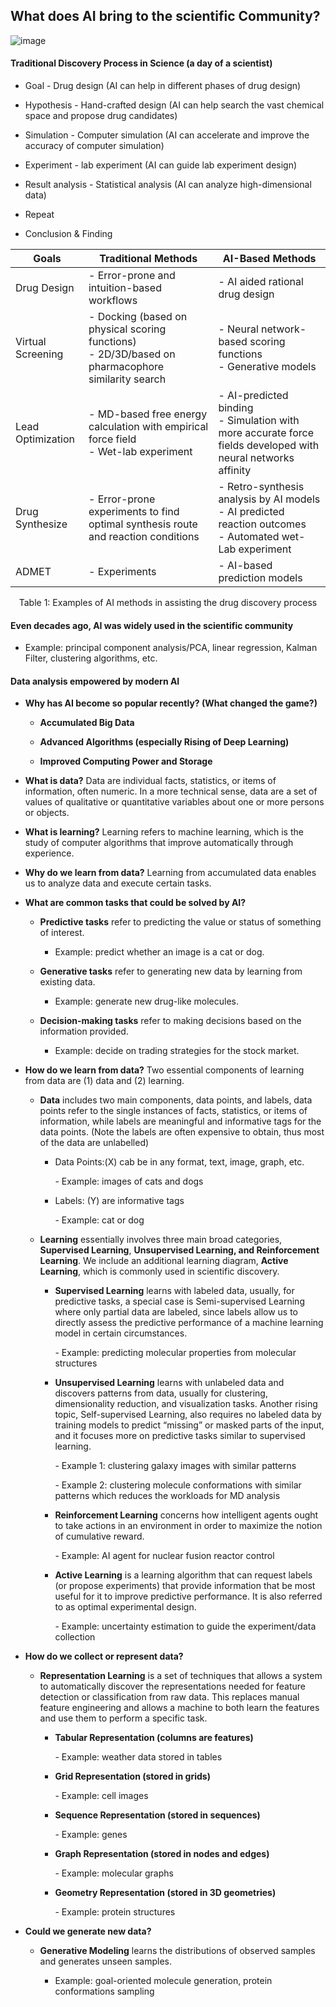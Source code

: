 ## What does AI bring to the scientific Community?


![image](https://dp-public.oss-cn-beijing.aliyuncs.com/community/Scientific%20Discovery%20in%20the%20era%20of%20AI/Protain_S_P.png)


#### Traditional Discovery Process in Science (a day of a scientist)

  - Goal - Drug design (AI can help in different phases of drug design)

  - Hypothesis - Hand-crafted design (AI can help search the vast chemical space and propose drug candidates)

  - Simulation - Computer simulation (AI can accelerate and improve the accuracy of computer simulation)

  - Experiment - lab experiment (AI can guide lab experiment design)

  - Result analysis - Statistical analysis (AI can analyze high-dimensional data)

  - Repeat

  - Conclusion & Finding

Goals             | Traditional Methods                                                             | AI-Based Methods                                                          
------------------|---------------------------------------------------------------------------------|---------------------------------------------------------------------------
Drug Design       |- Error-prone and intuition-based workflows                                       | - AI aided rational drug design
Virtual Screening |- Docking (based on physical scoring functions) <br> - 2D/3D/based on pharmacophore similarity search | - Neural network-based scoring functions <br> - Generative models                    
Lead Optimization | - MD-based free energy calculation with empirical force field<br> - Wet-lab experiment                     | - AI-predicted binding<br>- Simulation with more accurate force fields developed with neural networks  affinity| 
Drug Synthesize   | - Error-prone experiments to find optimal synthesis route and reaction conditions | - Retro-synthesis analysis by AI models <br>- AI predicted reaction outcomes<br>- Automated wet-Lab experiment                 
ADMET             | - Experiments                                                                     | - AI-based prediction models                                                


<center><span id="tab:addlabel" label="tab:addlabel">Table 1: Examples of AI methods in assisting the drug discovery process</span></center>

#### Even decades ago, AI was widely used in the scientific community

  - Example: principal component analysis/PCA, linear regression, Kalman Filter, clustering algorithms, etc.

#### Data analysis empowered by modern AI

  - **Why has AI become so popular recently? (What changed the game?)**
    
      - **Accumulated Big Data**
    
      - **Advanced Algorithms (especially Rising of Deep Learning)**
    
      - **Improved Computing Power and Storage**

  - **What is data?** Data are individual facts, statistics, or items of information, often numeric. In a more technical sense, data are a set of values of qualitative or quantitative variables about one or more persons or objects.

  - **What is learning?** Learning refers to machine learning, which is the study of computer algorithms that improve automatically through experience.

  - **Why do we learn from data?** Learning from accumulated data enables us to analyze data and execute certain tasks.

  - **What are common tasks that could be solved by AI?**
    
      - **Predictive tasks** refer to predicting the value or status of something of interest.
        
          - Example: predict whether an image is a cat or dog.
    
      - **Generative tasks** refer to generating new data by learning from existing data.
        
          - Example: generate new drug-like molecules.
    
      - **Decision-making tasks** refer to making decisions based on the information provided.
        
          - Example: decide on trading strategies for the stock market.

  - **How do we learn from data?** Two essential components of learning from data are (1) data and (2) learning.
    
      - **Data** includes two main components, data points, and labels, data points refer to the single instances of facts, statistics, or items of information, while labels are meaningful and informative tags for the data points. (Note the labels are often expensive to obtain, thus most of the data are unlabelled)
        
          - Data Points:\(X\) cab be in any format, text, image, graph, etc.
            
            \- Example: images of cats and dogs
        
          - Labels: \(Y\) are informative tags
            
            \- Example: cat or dog
    
      - **Learning** essentially involves three main broad categories, **Supervised Learning**, **Unsupervised Learning, and Reinforcement Learning**. We include an additional learning diagram, **Active Learning**, which is commonly used in scientific discovery.
        
          - **Supervised Learning** learns with labeled data, usually, for predictive tasks, a special case is Semi-supervised Learning where only partial data are labeled, since labels allow us to directly assess the predictive performance of a machine learning model in certain circumstances.
            
            \- Example: predicting molecular properties from molecular structures
        
          - **Unsupervised Learning** learns with unlabeled data and discovers patterns from data, usually for clustering, dimensionality reduction, and visualization tasks. Another rising topic, Self-supervised Learning, also requires no labeled data by training models to predict “missing” or masked parts of the input, and it focuses more on predictive tasks similar to supervised learning.
            
            \- Example 1: clustering galaxy images with similar patterns
            
            \- Example 2: clustering molecule conformations with similar patterns which reduces the workloads for MD analysis
        
          - **Reinforcement Learning** concerns how intelligent agents ought to take actions in an environment in order to maximize the notion of cumulative reward.
            
            \- Example: AI agent for nuclear fusion reactor control
        
          - **Active Learning** is a learning algorithm that can request labels (or propose experiments) that provide information that be most useful for it to improve predictive performance. It is also referred to as optimal experimental design.
            
            \- Example: uncertainty estimation to guide the experiment/data collection

  - **How do we collect or represent data?**
    
      - **Representation Learning** is a set of techniques that allows a system to automatically discover the representations needed for feature detection or classification from raw data. This replaces manual feature engineering and allows a machine to both learn the features and use them to perform a specific task.
        
          - **Tabular Representation (columns are features)**
            
            \- Example: weather data stored in tables
        
          - **Grid Representation (stored in grids)**
            
            \- Example: cell images
        
          - **Sequence Representation (stored in sequences)**
            
            \- Example: genes
        
          - **Graph Representation (stored in nodes and edges)**
            
            \- Example: molecular graphs
        
          - **Geometry Representation (stored in 3D geometries)**
            
            \- Example: protein structures

  - **Could we generate new data?**
    
      - **Generative Modeling** learns the distributions of observed samples and generates unseen samples.
        
          - Example: goal-oriented molecule generation, protein conformations sampling
